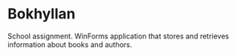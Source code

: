 # Bokhyllan
School assignment. WinForms application that stores and retrieves information about books and authors.
